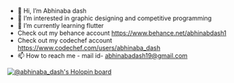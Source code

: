 - 👋 Hi, I’m Abhinaba dash
- 👀 I’m interested in graphic designing and competitive programming 
- 🌱 I’m currently learning flutter
- Check out my behance account https://www.behance.net/abhinabdash1
- Check out my codechef account https://www.codechef.com/users/abhinaba_dash
- 📫 How to reach me 
         - mail id- abhinabadash19@gmail.com
         
[![@abhinaba_dash's Holopin board](https://holopin.me/abhinaba_dash)](https://holopin.io/@abhinaba_dash)

<!---
abhinaba-dash/abhinaba-dash is a ✨ special ✨ repository because its `README.md` (this file) appears on your GitHub profile.
You can click the Preview link to take a look at your changes.
--->
